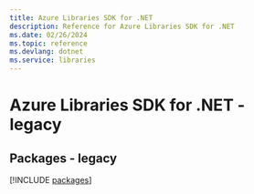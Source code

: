 ```yaml
---
title: Azure Libraries SDK for .NET
description: Reference for Azure Libraries SDK for .NET
ms.date: 02/26/2024
ms.topic: reference
ms.devlang: dotnet
ms.service: libraries
---
```

# Azure Libraries SDK for .NET - legacy
## Packages - legacy
[!INCLUDE [packages](libraries-index.md)]